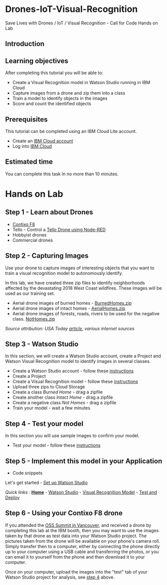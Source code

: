 # Drones-IoT-Visual-Recognition
Save Lives with Drones / IoT / Visual Recognition - Call for Code Hands on Lab

## Introduction

## Learning objectives

After completing this tutorial you will be able to:

* Create a Visual Recognition model in Watson Studio running in IBM Cloud
* Capture images from a drone and zip them into a class
* Train a model to identify objects in the images
* Score and count the identified objects

## Prerequisites
This tutorial can be completed using an IBM Cloud Lite account.

* Create an [IBM Cloud account](https://console.bluemix.net/registration)
* Log into [IBM Cloud](https://console.bluemix.net/login)

## Estimated time

You can complete this task in no more than 10 minutes.

# Hands on Lab

## Step 1 - Learn about Drones

- [Contixo F8](http://www.contixo.com/products/Contixo-F8-Foldable-Pocket-Size-Selfie-Drone-Voice-Controls-720P-HD-Wifi-Live-FPV-Video-Camera-360-Stunts-8-10min-Fly-Time-Gravity-Control-Red_308.html)
- Tello - Control a [Tello Drone using Node-RED](https://github.com/johnwalicki/Node-RED-Tello-Control)
- Hobbyist drones
- Commercial drones

## Step 2 - Capturing Images
Use your drone to capture images of interesting objects that you want to train a visual recognition model to autonomously identify.

In this lab, we have created three zip files to identify neighborhoods affected by the devastating 2018 West Coast wildfires. These images will be used as our training set.
- Aerial drone images of burned homes - [BurnedHomes.zip](/classes/BurnedHomes.zip)
- Aerial drone images of intact homes - [AerialHomes.zip](/classes/AerialHomes.zip)
- Aerial drone images of forests, roads, rivers to be used for the negative class. [NotHomes.zip](/classes/NotHomes.zip)

*Source attribution: USA Today [article](https://www.usatoday.com/in-depth/news/nation-now/2018/08/02/drone-aerials-california-wildfire-devastation/889885002/), various internet sources*


## Step 3 - Watson Studio
In this section, we will create a Watson Studio account, create a Project and Watson Visual Recognition model to identify images in several classes.

- Create a Watson Studio account - follow these [instructions](/STUDIO.md)
- Create a Project
- Create a Visual Recognition model - follow these [instructions](/VISRECO.md)
- Upload three zips to Cloud Storage
- Create a class *Burned Home* - drag a zipfile
- Create another class *Intact Home* - drag a zipfile
- Create a negative class *Not Homes* - drag a zipfile
- Train your model - wait a few minutes

## Step 4 - Test your model
In this section you will use sample images to confirm your model.
- Test your model - follow these [instructions](/VRMTEST.md)

## Step 5 - Implement this model in your Application
- Code snippets

Let's get started - [Set up Watson Studio](/STUDIO.md)

*Quick links :*
[**Home**](/README.md) - [Watson Studio](/STUDIO.md) - [Visual Recognition Model](/VISRECO.md) -
[Test and Deploy](/VRMTEST.md)

## Step 6 - Using your Contixo F8 drone
If you attended the
[OSS Summit in Vancouver](https://events.linuxfoundation.org/events/open-source-summit-north-america-2018/),
and received a drone by completing this lab at the IBM booth, then
you may want to use the images taken by that drone as test data into your
Watson Studio project. The pictures taken from the drone will be available on
your phone's camera roll. Simply transfer then to a computer, either by
connecting the phone directly up to your computer using a USB cable and
transferring the photos, or you can email it to yourself from the phone
and then download it to your computer.

Once on your computer, upload the images into the "test" tab of your
Watson Studio project for analysis, see [step 4](#step-4) above.

